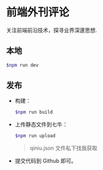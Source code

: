 # 前端外刊评论

关注前端前沿技术，探寻业界深邃思想.

## 本地

```bash
$npm run dev
```

## 发布

- 构建：

  ```bash
  $npm run build
  ```

- 上传静态文件到七牛：

  ```bash
  $npm run upload
  ```
  > qiniu.json 文件私下找我获取

- 提交代码到 Github 即可。
